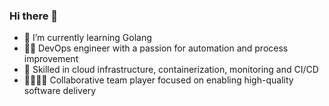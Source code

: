 ### Hi there 👋

- 🌱 I’m currently learning Golang
- 👨‍💻 DevOps engineer with a passion for automation and process improvement
- 🚀 Skilled in cloud infrastructure, containerization, monitoring and CI/CD
- 👨‍👩‍👧‍👦 Collaborative team player focused on enabling high-quality software delivery
